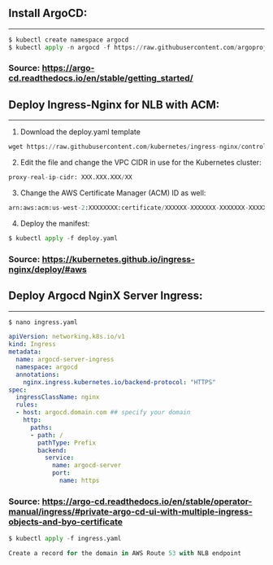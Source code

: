 ## Install ArgoCD:
-------------------
```python
$ kubectl create namespace argocd
$ kubectl apply -n argocd -f https://raw.githubusercontent.com/argoproj/argo-cd/stable/manifests/install.yaml
```
### Source: https://argo-cd.readthedocs.io/en/stable/getting_started/

## Deploy Ingress-Nginx for NLB with ACM:
-----------------------------------------
1. Download the deploy.yaml template
```python
wget https://raw.githubusercontent.com/kubernetes/ingress-nginx/controller-v1.8.2/deploy/static/provider/aws/nlb-with-tls-termination/deploy.yaml
```
2. Edit the file and change the VPC CIDR in use for the Kubernetes cluster:
```python
proxy-real-ip-cidr: XXX.XXX.XXX/XX
```
3. Change the AWS Certificate Manager (ACM) ID as well:
```python
arn:aws:acm:us-west-2:XXXXXXXX:certificate/XXXXXX-XXXXXXX-XXXXXXX-XXXXXXXX
```
4. Deploy the manifest:
```python
$ kubectl apply -f deploy.yaml
```
### Source: https://kubernetes.github.io/ingress-nginx/deploy/#aws

## Deploy Argocd NginX Server Ingress:
--------------------------------------
```python
$ nano ingress.yaml
```
```yaml
apiVersion: networking.k8s.io/v1
kind: Ingress
metadata:
  name: argocd-server-ingress
  namespace: argocd
  annotations:
    nginx.ingress.kubernetes.io/backend-protocol: "HTTPS"
spec:
  ingressClassName: nginx
  rules:
  - host: argocd.domain.com ## specify your domain
    http:
      paths:
      - path: /
        pathType: Prefix
        backend:
          service:
            name: argocd-server
            port:
              name: https
```
### Source: https://argo-cd.readthedocs.io/en/stable/operator-manual/ingress/#private-argo-cd-ui-with-multiple-ingress-objects-and-byo-certificate

```python
$ kubectl apply -f ingress.yaml
```

```python
Create a record for the domain in AWS Route 53 with NLB endpoint
```